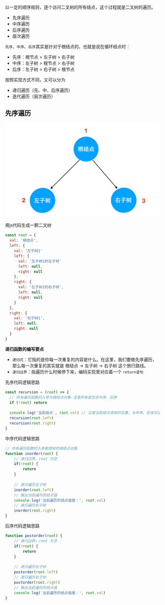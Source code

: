 以一定的顺序规则，逐个访问二叉树的所有结点，这个过程就是二叉树的遍历。
- 先序遍历
- 中序遍历
- 后序遍历
- 层次遍历

`先序`、`中序`、`后序`其实是针对于根结点的，也就是说在循环结点时：

- 先序：根节点 > 左子树 > 右子树
- 中序：左子树 > 根节点 > 右子树
- 后序：左子树 > 右子树 > 根节点

按照实现方式不同，又可以分为
- 递归遍历（先、中、后序遍历）
- 迭代遍历（层次遍历）

## 先序遍历
<p>
<img src="./static/css.md/先序遍历.png" />
</p>

用js代码生成一颗二叉树
```js
const root = {
  val: '根结点',
  left: {
    val: '左子树1'
    left: {
      val: '左子树1的左子树'
      left: null,
      right: null
    },
    right: {
      val: '左子树1的右子树',
      left: null,
      right: null
    }
  },
  right: {
    val: '右子树1',
    left: null,
    right: null
  }
}
```

**递归函数的编写要点**
- `递归式`：它指的是你每一次重复的内容是什么。在这里，我们要做先序遍历，那么每一次重复的其实就是 根结点 -> 左子树 -> 右子树 这个旅行路线。
- `递归边界`：指遍历什么时候停下来，编码实现里对应着一个 `return语句`

先序代码逻辑思路
```js
const recursion = (root) => {
  // 所有遍历函数的入参为根结点对象-注意所有是包含中序、后序
  if (!root) return
  
  console.log('当前结点', root.val) // 注意当前结点调用的位置，与中序、后续对比
  recursion(root.left)
  recursion(root.right)
}
```

中序代码逻辑思路
```js
// 所有遍历函数的入参都是树的根结点对象
function inorder(root) {
    // 递归边界，root 为空
    if(!root) {
        return 
    }
     
    // 递归遍历左子树 
    inorder(root.left)  
    // 输出当前遍历的结点值
    console.log('当前遍历的结点值是：', root.val)  
    // 递归遍历右子树  
    inorder(root.right)
}
```

后序代码逻辑思路
```js
function postorder(root) {
    // 递归边界，root 为空
    if(!root) {
        return 
    }
     
    // 递归遍历左子树 
    postorder(root.left)  
    // 递归遍历右子树  
    postorder(root.right)
    // 输出当前遍历的结点值
    console.log('当前遍历的结点值是：', root.val)  
}
```

